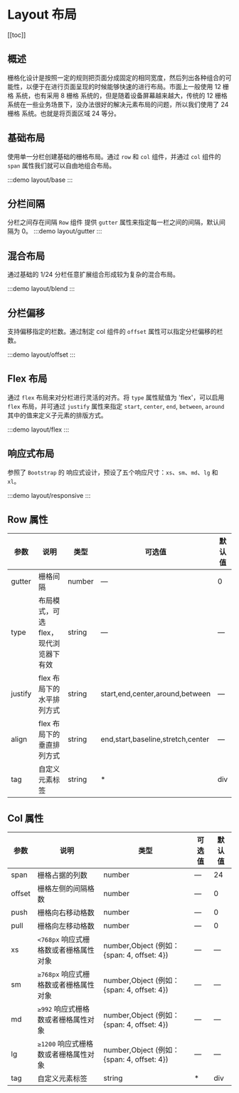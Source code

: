 # Layout 布局

[[toc]]

## 概述

栅格化设计是按照一定的规则把页面分成固定的相同宽度，然后列出各种组合的可能性，以便于在进行页面呈现的时候能够快速的进行布局。市面上一般使用 12 栅格 系统，也有采用 8 栅格 系统的，但是随着设备屏幕越来越大，传统的 12 栅格 系统在一些业务场景下，没办法很好的解决元素布局的问题，所以我们使用了 24 栅格 系统。也就是将页面区域 24 等分。

## 基础布局

使用单一分栏创建基础的栅格布局。通过 `row` 和 `col` 组件，并通过 `col` 组件的 `span` 属性我们就可以自由地组合布局。

:::demo
layout/base
:::

## 分栏间隔

分栏之间存在间隔 `Row` 组件 提供 `gutter` 属性来指定每一栏之间的间隔，默认间隔为 0。
:::demo
layout/gutter
:::

## 混合布局

通过基础的 1/24 分栏任意扩展组合形成较为复杂的混合布局。

:::demo
layout/blend
:::

## 分栏偏移

支持偏移指定的栏数。通过制定 col 组件的 `offset` 属性可以指定分栏偏移的栏数。

:::demo
layout/offset
:::

## Flex 布局

通过 `flex` 布局来对分栏进行灵活的对齐。将 `type` 属性赋值为 'flex'，可以启用 `flex` 布局，并可通过 `justify` 属性来指定 `start`, `center`, `end`, `between`, `around` 其中的值来定义子元素的排版方式。

:::demo
layout/flex
:::

## 响应式布局

参照了 `Bootstrap` 的 响应式设计，预设了五个响应尺寸：`xs`、`sm`、`md`、`lg` 和 `xl`。

:::demo
layout/responsive
:::

## Row 属性

| 参数    | 说明                                  | 类型   | 可选值                            | 默认值 |
| ------- | ------------------------------------- | ------ | --------------------------------- | ------ |
| gutter  | 栅格间隔                              | number | —                                 | 0      |
| type    | 布局模式，可选 flex，现代浏览器下有效 | string | —                                 | —      |
| justify | flex 布局下的水平排列方式             | string | start,end,center,around,between   | —      |
| align   | flex 布局下的垂直排列方式             | string | end,start,baseline,stretch,center | —      |
| tag     | 自定义元素标签                        | string | \*                                | div    |

## Col 属性

| 参数   | 说明                                  | 类型                                        | 可选值 | 默认值 |
| ------ | ------------------------------------- | ------------------------------------------- | ------ | ------ |
| span   | 栅格占据的列数                        | number                                      | —      | 24     |
| offset | 栅格左侧的间隔格数                    | number                                      | —      | 0      |
| push   | 栅格向右移动格数                      | number                                      | —      | 0      |
| pull   | 栅格向左移动格数                      | number                                      | —      | 0      |
| xs     | `<768px` 响应式栅格数或者栅格属性对象 | number,Object (例如： {span: 4, offset: 4}) | —      | —      |
| sm     | `≥768px` 响应式栅格数或者栅格属性对象 | number,Object (例如： {span: 4, offset: 4}) | —      | —      |
| md     | `≥992` 响应式栅格数或者栅格属性对象   | number,Object (例如： {span: 4, offset: 4}) | —      | —      |
| lg     | `≥1200` 响应式栅格数或者栅格属性对象  | number,Object (例如： {span: 4, offset: 4}) | —      | —      |
| tag    | 自定义元素标签                        | string                                      | \*     | div    |
